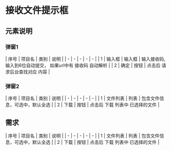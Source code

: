 # 接收文件提示框

## 元素说明

### 弹窗1

| 序号 | 项目名 | 类别 | 说明 |
| - | - | - | - | - |
| 1 | 输入框 | 输入框 | 输入接收码, 输入到6位自动提交， 如果url中有 接收码 自动解析 |
| 2 | 确定 | 按钮 | 点击后 请求后台查找对应 内容 |

### 弹窗2

| 序号 | 项目名 | 类别 | 说明 |
| - | - | - | - | - |
| 1 | 文件列表 | 列表 | 包含文件信息，可选中，默认全选 |
| 2 | 下载 | 按钮 | 点击后 下载 列表中 已选择的文件 |



## 需求


| 序号 | 项目名 | 类别 | 说明 |
| - | - | - | - | - |
| 1 | 文件列表 | 列表 | 包含文件信息，可选中，默认全选 |
| 2 | 下载 | 按钮 | 点击后 下载 列表中 已选择的文件 |